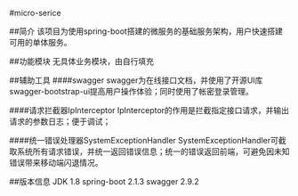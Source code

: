 #micro-serice

##简介
该项目为使用spring-boot搭建的微服务的基础服务架构，用户快速搭建可用的单体服务。

##功能模块
无具体业务模块，由自行填充

##辅助工具
####swagger
swagger为在线接口文档，并使用了开源UI库swagger-bootstrap-ui提高用户操作体验；同时使用了帐密登录管理。

####请求拦截器IpInterceptor
IpInterceptor的作用是拦截指定接口请求，并输出请求的参数日志；便于调试；

####统一错误处理器SystemExceptionHandler
SystemExceptionHandler可截取系统所有请求错误，并统一返回错误信息；统一的错误返回前端，可避免因未知错误带来移动端闪退情况。

##版本信息
JDK 1.8
spring-boot 2.1.3
swagger 2.9.2


